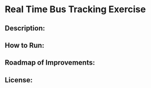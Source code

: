 # Real Time Bus Tracking Exercise
## Description:
## How to Run:
## Roadmap of Improvements:
## License:
